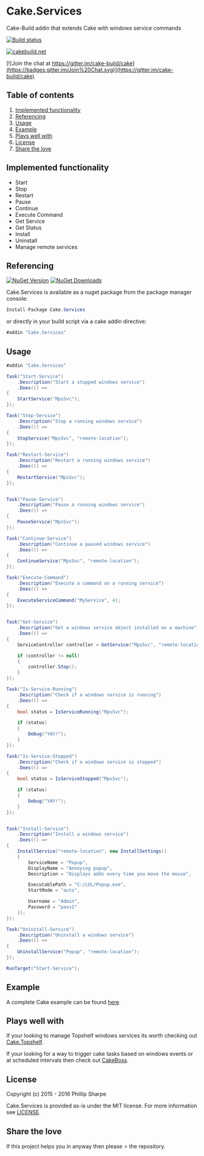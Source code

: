 # Cake.Services
Cake-Build addin that extends Cake with windows service commands

[![Build status](https://ci.appveyor.com/api/projects/status/bg004fntkfkjji83?svg=true)](https://ci.appveyor.com/project/SharpeRAD/cake-services)

[![cakebuild.net](https://img.shields.io/badge/WWW-cakebuild.net-blue.svg)](http://cakebuild.net/)

[![Join the chat at https://gitter.im/cake-build/cake](https://badges.gitter.im/Join%20Chat.svg)](https://gitter.im/cake-build/cake)



## Table of contents

1. [Implemented functionality](https://github.com/SharpeRAD/Cake.Services#implemented-functionality)
2. [Referencing](https://github.com/SharpeRAD/Cake.Services#referencing)
3. [Usage](https://github.com/SharpeRAD/Cake.Services#usage)
4. [Example](https://github.com/SharpeRAD/Cake.Services#example)
5. [Plays well with](https://github.com/SharpeRAD/Cake.Services#plays-well-with)
6. [License](https://github.com/SharpeRAD/Cake.Services#license)
7. [Share the love](https://github.com/SharpeRAD/Cake.Services#share-the-love)



## Implemented functionality

* Start
* Stop
* Restart
* Pause
* Continue
* Execute Command
* Get Service
* Get Status
* Install
* Uninstall
* Manage remote services



## Referencing

[![NuGet Version](http://img.shields.io/nuget/v/Cake.Services.svg?style=flat)](https://www.nuget.org/packages/Cake.Services/) [![NuGet Downloads](http://img.shields.io/nuget/dt/Cake.Services.svg?style=flat)](https://www.nuget.org/packages/Cake.Services/)

Cake.Services is available as a nuget package from the package manager console:

```csharp
Install-Package Cake.Services
```

or directly in your build script via a cake addin directive:

```csharp
#addin "Cake.Services"
```



## Usage

```csharp
#addin "Cake.Services"

Task("Start-Service")
    .Description("Start a stopped windows service")
    .Does(() =>
{
    StartService("MpsSvc");
});

Task("Stop-Service")
    .Description("Stop a running windows service")
    .Does(() =>
{
    StopService("MpsSvc", "remote-location");
});

Task("Restart-Service")
    .Description("Restart a running windows service")
    .Does(() =>
{
    RestartService("MpsSvc");
});


Task("Pause-Service")
    .Description("Pause a running windows service")
    .Does(() =>
{
    PauseService("MpsSvc");
});

Task("Continue-Service")
    .Description("Continue a paused windows service")
    .Does(() =>
{
    ContinueService("MpsSvc", "remote-location");
});

Task("Execute-Command")
    .Description("Execute a command on a running service")
    .Does(() =>
{
    ExecuteServiceCommand("MyService", 4);
});


Task("Get-Service")
    .Description("Get a windows service object installed on a machine")
    .Does(() =>
{
    ServiceController controller = GetService("MpsSvc", "remote-location");

    if (controller != null)
    {
        controller.Stop();
    }
});

Task("Is-Service-Running")
    .Description("Check if a windows service is running")
    .Does(() =>
{
    bool status = IsServiceRunning("MpsSvc");

    if (status)
    {
        Debug("YAY!");
    }
});

Task("Is-Service-Stopped")
    .Description("Check if a windows service is stopped")
    .Does(() =>
{
    bool status = IsServiceStopped("MpsSvc");

    if (status)
    {
        Debug("YAY!");
    }
});


Task("Install-Service")
    .Description("Install a windows service")
    .Does(() =>
{
    InstallService("remote-location", new InstallSettings()
    {
        ServiceName = "Popup",
        DisplayName = "Annoying popup",
        Description = "Displays adds every time you move the mouse",

        ExecutablePath = "C:/LOL/Popup.exe",
        StartMode = "auto",

        Username = "Admin",
        Password = "pass1"
    });
});

Task("Uninstall-Service")
    .Description("Uninstall a windows service")
    .Does(() =>
{
    UninstallService("Popup", "remote-location");
});

RunTarget("Start-Service");
```



## Example

A complete Cake example can be found [here](https://github.com/SharpeRAD/Cake.Services/blob/master/test/build.cake).



## Plays well with

If your looking to manage Topshelf windows services its worth checking out [Cake.Topshelf](https://github.com/SharpeRAD/Cake.Topshelf).

If your looking for a way to trigger cake tasks based on windows events or at scheduled intervals then check out [CakeBoss](https://github.com/SharpeRAD/CakeBoss).



## License

Copyright (c) 2015 - 2016 Phillip Sharpe

Cake.Services is provided as-is under the MIT license. For more information see [LICENSE](https://github.com/SharpeRAD/Cake.Services/blob/master/LICENSE).



## Share the love

If this project helps you in anyway then please :star: the repository.
